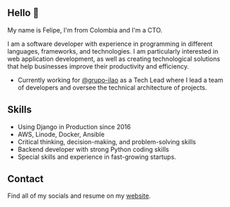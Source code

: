 ## Hello 👋

My name is Felipe, I'm from Colombia and I'm a CTO.

I am a software developer with experience in programming in different languages, frameworks, and technologies. I am particularly interested in web application development, as well as creating technological solutions that help businesses improve their productivity and efficiency. 

* Currently working for [@grupo-ilao](https://github.com/grupo-ilao) as a Tech Lead where I lead a team of developers and oversee the technical architecture of projects.

## Skills

* Using Django in Production since 2016
* AWS, Linode, Docker, Ansible
* Critical thinking, decision-making, and problem-solving skills
* Backend developer with strong Python coding skills
* Special skills and experience in fast-growing startups.

## Contact

Find all of my socials and resume on my [website](https://felipe-gonzalez.com).

